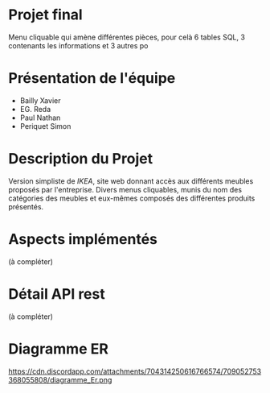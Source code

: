 # Projet final
Menu cliquable qui amène différentes pièces, pour celà 6 tables SQL, 3 contenants les informations et 3 autres po
# Présentation de l'équipe
* Bailly Xavier
* EG. Reda
* Paul Nathan
* Periquet Simon

# Description du Projet
Version simpliste de *IKEA*, site web donnant accès aux différents meubles proposés par l'entreprise.
Divers menus cliquables, munis du nom des catégories des meubles et eux-mêmes composés des différentes produits présentés.

# Aspects implémentés
(à compléter)

# Détail API rest 
(à compléter)


# Diagramme ER

https://cdn.discordapp.com/attachments/704314250616766574/709052753368055808/diagramme_Er.png
